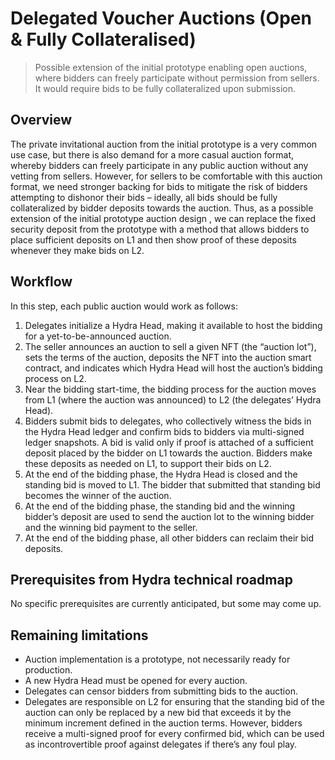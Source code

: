 # Delegated Voucher Auctions (Open & Fully Collateralised)

> Possible extension of the initial prototype enabling open auctions, where bidders can freely participate without permission from sellers. It would require bids to be fully collateralized upon submission.


## Overview

The private invitational auction from the initial prototype is a very common use case, but there is also demand for a more casual auction format, whereby bidders can freely participate in any public auction without any vetting from sellers.
However, for sellers to be comfortable with this auction format, we need stronger backing for bids to mitigate the risk of bidders attempting to dishonor their bids – ideally, all bids should be fully collateralized by bidder deposits towards the auction. Thus, as a possible extension of the initial prototype auction design , we can replace the fixed security deposit from the prototype with a method that allows bidders to place sufficient deposits on L1 and then show proof of these deposits whenever they make bids on L2.

## Workflow

In this step, each public auction would work as follows:
1. Delegates initialize a Hydra Head, making it available to host the bidding for a yet-to-be-announced auction.
2. The seller announces an auction to sell a given NFT (the “auction lot”), sets the terms of the auction, deposits the NFT into the auction smart contract, and indicates which Hydra Head will host the auction’s bidding process on L2.
3. Near the bidding start-time, the bidding process for the auction moves from L1 (where the auction was announced) to L2 (the delegates’ Hydra Head).
4. Bidders submit bids to delegates, who collectively witness the bids in the Hydra Head ledger and confirm bids to bidders via multi-signed ledger snapshots.
A bid is valid only if proof is attached of a sufficient deposit placed by the bidder on L1 towards the auction. Bidders make these deposits as needed on L1, to support their bids on L2.
5. At the end of the bidding phase, the Hydra Head is closed and the standing bid is moved to L1. The bidder that submitted that standing bid becomes the winner of the auction.
6. At the end of the bidding phase, the standing bid and the winning bidder’s deposit are used to send the auction lot to the winning bidder and the winning bid payment to the seller.
7. At the end of the bidding phase, all other bidders can reclaim their bid deposits.

## Prerequisites from Hydra technical roadmap
No specific prerequisites are currently anticipated, but some may come up.

## Remaining limitations

- Auction implementation is a prototype, not necessarily ready for production.
- A new Hydra Head must be opened for every auction.
- Delegates can censor bidders from submitting bids to the auction.
- Delegates are responsible on L2 for ensuring that the standing bid of the auction can only be replaced by a new bid that exceeds it by the minimum increment defined in the auction terms. However, bidders receive a multi-signed proof for every confirmed bid, which can be used as incontrovertible proof against delegates if there’s any foul play.
